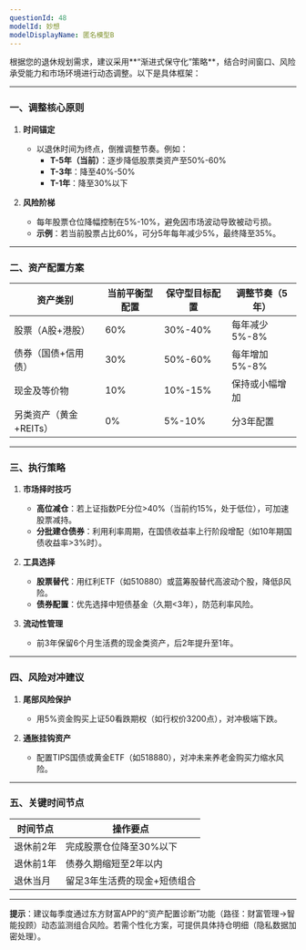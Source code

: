 ```yaml
---
questionId: 48
modelId: 妙想
modelDisplayName: 匿名模型B
---
```

根据您的退休规划需求，建议采用**“渐进式保守化”策略**，结合时间窗口、风险承受能力和市场环境进行动态调整。以下是具体框架：

---

### 一、调整核心原则

1. **时间锚定**
    
    - 以退休时间为终点，倒推调整节奏。例如：
        - **T-5年（当前）**：逐步降低股票类资产至50%-60%
        - **T-3年**：降至40%-50%
        - **T-1年**：降至30%以下
2. **风险阶梯**
    
    - 每年股票仓位降幅控制在5%-10%，避免因市场波动导致被动亏损。
    - **示例**：若当前股票占比60%，可分5年每年减少5%，最终降至35%。

---

### 二、资产配置方案

|资产类别|当前平衡型配置|保守型目标配置|调整节奏（5年）|
|---|---|---|---|
|股票（A股+港股）|60%|30%-40%|每年减少5%-8%|
|债券（国债+信用债）|30%|50%-60%|每年增加5%-8%|
|现金及等价物|10%|10%-15%|保持或小幅增加|
|另类资产（黄金+REITs）|0%|5%-10%|分3年配置|

---

### 三、执行策略

1. **市场择时技巧**
    
    - **高位减仓**：若上证指数PE分位>40%（当前约15%，处于低位），可加速股票减持。
    - **分批建仓债券**：利用利率周期，在国债收益率上行阶段增配（如10年期国债收益率>3%时）。
2. **工具选择**
    
    - **股票替代**：用红利ETF（如510880）或蓝筹股替代高波动个股，降低β风险。
    - **债券配置**：优先选择中短债基金（久期<3年），防范利率风险。
3. **流动性管理**
    
    - 前3年保留6个月生活费的现金类资产，后2年提升至1年。

---

### 四、风险对冲建议

1. **尾部风险保护**
    
    - 用5%资金购买上证50看跌期权（如行权价3200点），对冲极端下跌。
2. **通胀挂钩资产**
    
    - 配置TIPS国债或黄金ETF（如518880），对冲未来养老金购买力缩水风险。

---

### 五、关键时间节点

|时间节点|操作要点|
|---|---|
|退休前2年|完成股票仓位降至30%以下|
|退休前1年|债券久期缩短至2年以内|
|退休当月|留足3年生活费的现金+短债组合|

---

**提示**：建议每季度通过东方财富APP的“资产配置诊断”功能（路径：财富管理→智能投顾）动态监测组合风险。若需个性化方案，可提供具体持仓明细（隐私数据加密处理）。